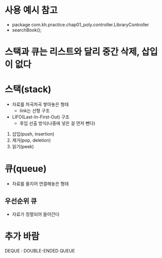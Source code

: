# 사용 예시 참고
- package com.kh.practice.chap01_poly.controller.LibraryController
- searchBook();

# 스택과 큐는 리스트와 달리 중간 삭제, 삽입이 없다

# 스택(stack)
- 자료를 차곡차곡 쌓아놓은 형태
  + link는 선형 구조 
- LIFO(Last-In-First-Out) 구조
  + 후입 선출 방식(나중에 넣은 걸 먼저 뺀다)
1. 삽입(push, insertion)
2. 제거(pop, deletion)
3. 읽기(peek)

# 큐(queue)
- 자료를 줄지어 연결해놓은 형태

## 우선순위 큐
- 자료가 정렬되어 들어간다

# 추가 바람
DEQUE : DOUBLE-ENDED QUEUE